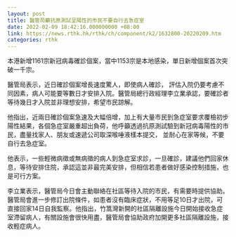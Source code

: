 ```yaml
---
layout: post
title: 醫管局籲抗原測試呈陽性的市民不要自行去急症室
date: 2022-02-09 18:42:16.000000000 +08:00
link: https://news.rthk.hk/rthk/ch/component/k2/1632800-20220209.htm
categories: rthk
---
```


本港新增1161宗新冠病毒確診個案，當中1153宗是本地感染，單日新增個案首次突破一千宗。

醫管局表示，近日確診個案增長速度驚人，即使病人確診， 評估入院仍要考慮不同因素，病人可能要等數日才安排入院。醫管局總行政經理李立業承認，要確診者等待幾日才入院並非理想安排，希望市民諒解。

他指出，近兩日確診個案急速及大幅倍增，加上有大量市民到急症室要求覆檢初步陽性結果，各個急症室嚴重超出負荷，他呼籲透過抗原測試驗到新冠病毒陽性的市民，盡量找家人、朋友或速遞公司取深喉唾液樣本提交， 並耐心在家等候，不要自行去急症室。

他表示，一些輕微病徵或無病徵的病人到急症室求診，一旦確診，建議他們回家休息，等待安排住院，承認這並非最完美安排，但相信若患者做好感染控制措施，也是可行方案。

李立業表示，醫管局今日會主動聯絡在社區等待入院的市民，有需要時提供協助。醫管局會進一步修訂出院條件，如患者沒有臨床症狀，不用等足10日才出院，可直接回家14日自我監察。他指出，竹篙灣新開的社區隔離設施今日開始接收急症室滯留病人，有關設施會很快用盡，醫管局會協助政府加開更多社區隔離設施，接收輕症病人。
